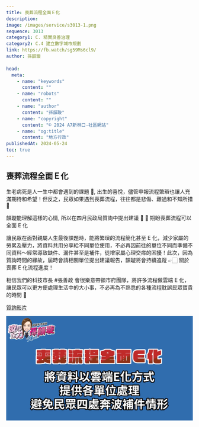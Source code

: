 ```yaml
---
title: 喪葬流程全面Ｅ化
description:
image: /images/service/s3013-1.png
sequence: 3013
category1: C. 精實良善治理
category2: C.4 建立數字城市規劃
link: https://fb.watch/sg59Ms6cl9/
author: 孫韻璇

head:
  meta:
    - name: "keywords"
      content: ""
    - name: "robots"
      content: ""
    - name: "author"
      content: "孫韻璇"
    - name: "copyright"
      content: "© 2024 A7新林口-社區網站"
    - name: "og:title"
      content: "地方行政"
publishedAt: 2024-05-24
toc: true
---
```


## 喪葬流程全面Ｅ化

生老病死是人一生中都會遇到的課題 📖,
出生的喜悅，儘管申報流程繁瑣也讓人充滿期待和希望！但反之，民眾如果遇到喪葬流程，往往都是悲傷、難過和不知所措 🥺

韻璇能理解這樣的心情,
所以在四月民政局質詢中提出建議 💪
📍 期盼喪葬流程可以全面 E 化

讓民眾在面對親屬人生最後課題時，能將繁瑣的流程簡化甚至 E 化，減少家屬的勞累及壓力，將資料共用分享給不同單位使用，不必再因前往的單位不同而準備不同資料～經常導致缺件、漏件甚至是補件，徒增家屬心理交瘁的困擾！此次，因為質詢時間的緣故，屆時會請相關單位提出建議報告，韻璇將會持續追蹤 👉🏻 關於喪葬 E 化流程進度！

相信我們的科技市長 #張善政 會很樂意帶領市府團隊，將許多流程做雲端 E 化，讓民眾可以更方便處理生活中的大小事，不必再為不熟悉的各種流程耽誤民眾寶貴的時間 💪

<a href="https://fb.watch/sg59Ms6cl9/">質詢影片</a>

![s3013-1.png](/images/service/s3013-1.png)

